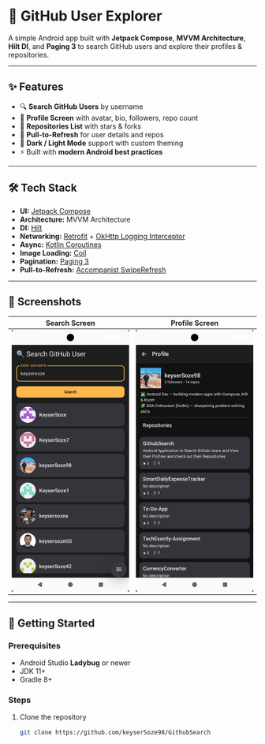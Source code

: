 # 📱 GitHub User Explorer

A simple Android app built with **Jetpack Compose**, **MVVM Architecture**, **Hilt DI**, and **Paging 3** to search GitHub users and explore their profiles & repositories.

---

## ✨ Features

- 🔍 **Search GitHub Users** by username
- 👤 **Profile Screen** with avatar, bio, followers, repo count
- 📂 **Repositories List** with stars & forks
- 🔄 **Pull-to-Refresh** for user details and repos
- 🌙 **Dark / Light Mode** support with custom theming
- ⚡ Built with **modern Android best practices**

---

## 🛠 Tech Stack

- **UI:** [Jetpack Compose](https://developer.android.com/jetpack/compose)
- **Architecture:** MVVM Architecture
- **DI:** [Hilt](https://developer.android.com/training/dependency-injection/hilt-android)
- **Networking:** [Retrofit](https://square.github.io/retrofit/) + [OkHttp Logging Interceptor](https://square.github.io/okhttp/)
- **Async:** [Kotlin Coroutines](https://kotlinlang.org/docs/coroutines-overview.html)
- **Image Loading:** [Coil](https://coil-kt.github.io/coil/compose/)
- **Pagination:** [Paging 3](https://developer.android.com/topic/libraries/architecture/paging/v3-overview)
- **Pull-to-Refresh:** [Accompanist SwipeRefresh](https://google.github.io/accompanist/swiperefresh/)

---

## 📸 Screenshots

| Search Screen | Profile Screen |
|---------------|----------------|
| ![Search](docs/screenshots/search.png) | ![Profile](docs/screenshots/profile.png) |

---

## 🚀 Getting Started

### Prerequisites
- Android Studio **Ladybug** or newer
- JDK 11+
- Gradle 8+

### Steps
1. Clone the repository
   ```bash
   git clone https://github.com/keyserSoze98/GithubSearch
